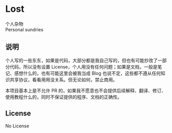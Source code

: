 # Lost

个人杂物  
Personal sundries

## 说明

个人写的一些东东，如果是代码，大部分都是我自己写的，但也有可能抄改了一部分代码，所以没有设置 License，个人用没有任何问题；如果是文档，一般是笔记、感想什么的，也有可能这里会被我当成 Blog 也说不定，这些都不遵从任何知识共享协议，看看用用没关系。但无论如何，禁止商用。

本项目基本上是不允许 PR 的，如果我不愿意也不会提供后续解释、翻译、修订、使用教程什么的，同时不保证提供的程序、文档的正确性。

## License

No License
